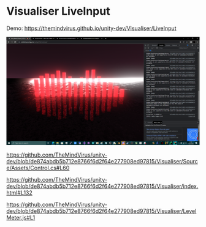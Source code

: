 # Visualiser LiveInput

Demo: https://themindvirus.github.io/unity-dev/Visualiser/LiveInput

![screenshot](https://github.com/themindvirus/unity-dev/blob/main/Visualiser/LiveInput/screenshot.png)

<!--change these links-->
https://github.com/TheMindVirus/unity-dev/blob/de874abdb5b712e8766f6d2f64e277908ed97815/Visualiser/Source/Assets/Control.cs#L60

https://github.com/TheMindVirus/unity-dev/blob/de874abdb5b712e8766f6d2f64e277908ed97815/Visualiser/index.html#L132

https://github.com/TheMindVirus/unity-dev/blob/de874abdb5b712e8766f6d2f64e277908ed97815/Visualiser/LevelMeter.js#L1
